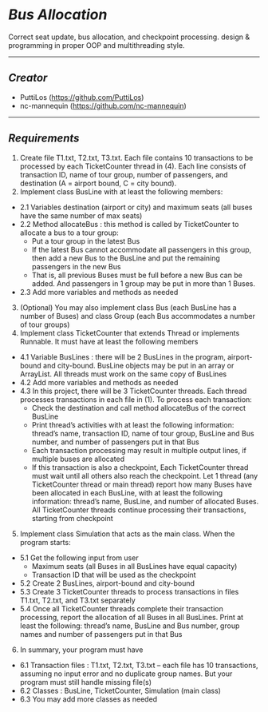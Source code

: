 # _Bus Allocation_
Correct seat update, bus allocation, and checkpoint processing. design &amp; programming in proper OOP and multithreading style.


___
 
 
 
## _Creator_
- PuttiLos (https://github.com/PuttiLos)
- nc-mannequin (https://github.com/nc-mannequin)
 
 
___
 
 
 
## _Requirements_
1) Create file T1.txt, T2.txt, T3.txt. Each file contains 10 transactions to be processed by each TicketCounter thread in (4). Each line consists of transaction ID, name of tour group, number of passengers, and destination (A = airport bound, C = city bound).
2) Implement class BusLine with at least the following members:
- 2.1 Variables destination (airport or city) and maximum seats (all buses have the same number of max seats)
- 2.2 Method allocateBus : this method is called by TicketCounter to allocate a bus to a tour group:
  - Put a tour group in the latest Bus
  - If the latest Bus cannot accommodate all passengers in this group, then add a new Bus to the BusLine and put the remaining passengers in the new Bus
  - That is, all previous Buses must be full before a new Bus can be added. And passengers in 1 group may be put in more than 1 Buses.
- 2.3 Add more variables and methods as needed
3) (Optional) You may also implement class Bus (each BusLine has a number of Buses) and class Group (each Bus accommodates a number of tour groups)
4) Implement class TicketCounter that extends Thread or implements Runnable. It must have at least the following members
- 4.1 Variable BusLines : there will be 2 BusLines in the program, airport-bound and city-bound. BusLine objects may be put in an array or ArrayList. All threads must work on the same copy of BusLines
- 4.2 Add more variables and methods as needed
- 4.3 In this project, there will be 3 TicketCounter threads. Each thread processes transactions in each file in (1). To process each transaction:
  - Check the destination and call method allocateBus of the correct BusLine
  - Print thread’s activities with at least the following information: thread’s name, transaction ID, name of tour group, BusLine and Bus number, and number of passengers put in that Bus
  - Each transaction processing may result in multiple output lines, if multiple buses are allocated
  - If this transaction is also a checkpoint, Each TicketCounter thread must wait until all others also reach the checkpoint. Let 1 thread (any TicketCounter thread or main thread) report how many Buses have been allocated in each BusLine, with at least the following information: thread’s name, BusLine, and number of allocated Buses. All TicketCounter threads continue processing their transactions, starting from checkpoint
5) Implement class Simulation that acts as the main class. When the program starts:
- 5.1 Get the following input from user
  - Maximum seats (all Buses in all BusLines have equal capacity)
  - Transaction ID that will be used as the checkpoint
- 5.2 Create 2 BusLines, airport-bound and city-bound
- 5.3 Create 3 TicketCounter threads to process transactions in files T1.txt, T2.txt, and T3.txt separately
- 5.4 Once all TicketCounter threads complete their transaction processing, report the allocation of all Buses in all BusLines. Print at least the following: thread’s name, BusLine and Bus number, group names and number of passengers put in that Bus
6) In summary, your program must have
- 6.1 Transaction files : T1.txt, T2.txt, T3.txt – each file has 10 transactions, assuming no input error and no duplicate group names. But your program must still handle missing file(s)
- 6.2 Classes : BusLine, TicketCounter, Simulation (main class)
- 6.3 You may add more classes as needed
